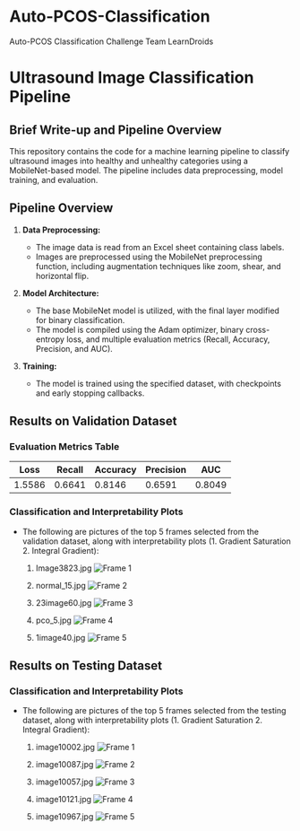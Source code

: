 # Auto-PCOS-Classification
Auto-PCOS Classification Challenge Team LearnDroids

# Ultrasound Image Classification Pipeline

## Brief Write-up and Pipeline Overview

This repository contains the code for a machine learning pipeline to classify ultrasound images into healthy and unhealthy categories using a MobileNet-based model. The pipeline includes data preprocessing, model training, and evaluation.

## Pipeline Overview

1. **Data Preprocessing:**
   - The image data is read from an Excel sheet containing class labels.
   - Images are preprocessed using the MobileNet preprocessing function, including augmentation techniques like zoom, shear, and horizontal flip.

2. **Model Architecture:**
   - The base MobileNet model is utilized, with the final layer modified for binary classification.
   - The model is compiled using the Adam optimizer, binary cross-entropy loss, and multiple evaluation metrics (Recall, Accuracy, Precision, and AUC).

3. **Training:**
   - The model is trained using the specified dataset, with checkpoints and early stopping callbacks.

## Results on Validation Dataset

### Evaluation Metrics Table
| Loss   | Recall   | Accuracy   | Precision   | AUC      |
|--------|----------|------------|-------------|----------|
| 1.5586 | 0.6641   | 0.8146     | 0.6591      | 0.8049   |

### Classification and Interpretability Plots
   - The following are pictures of the top 5 frames selected from the validation dataset, along with interpretability plots (1. Gradient Saturation 2. Integral Gradient):

     
      1. Image3823.jpg
     ![Frame 1](https://drive.google.com/uc?export=view&id=1dSdpZeeZqle0b2Xppnpnbvf086SR34AA)

      2. normal_15.jpg
     ![Frame 2](https://drive.google.com/uc?export=view&id=124p-9B8LNt1D6liLL42I280Tb1gMUPyS)

      3. 23image60.jpg
     ![Frame 3](https://drive.google.com/uc?export=view&id=1wQyKXc7FqrKPVICRTh8D4CQV8bHDUBkI)

      4. pco_5.jpg
     ![Frame 4](https://drive.google.com/uc?export=view&id=1bcHIFeBYOsMxVq325pwzre0OYX11H3AA)

      5. 1image40.jpg
     ![Frame 5](https://drive.google.com/uc?export=view&id=1OeYdCvD6cgZtVQ6eTs1IXRk5TnQo00oU)

## Results on Testing Dataset

### Classification and Interpretability Plots
   - The following are pictures of the top 5 frames selected from the testing dataset, along with interpretability plots (1. Gradient Saturation 2. Integral Gradient):
      1. image10002.jpg
     ![Frame 1](https://drive.google.com/uc?export=view&id=1glX9OKb3LaHkCv1JeZacEQlDmbqpz49e)

      2. image10087.jpg
     ![Frame 2](https://drive.google.com/uc?export=view&id=1idwZ6KKJp9xfDSU9aNomCp5GD6xTBzfl)

      3. image10057.jpg
     ![Frame 3](https://drive.google.com/uc?export=view&id=1vMp7sMpIbOfRTMtZztKwioRR03Dl-8oV)

      4. image10121.jpg
     ![Frame 4](https://drive.google.com/uc?export=view&id=1JlMDFoCNeitwQHOEe3XSQIP1HQhPvnqr)

      5. image10967.jpg
     ![Frame 5](https://drive.google.com/uc?export=view&id=1i68BKZDZiv8W8LGQp5nbTN69EDQmNQRY)

